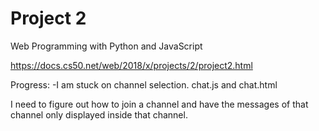 # Project 2

Web Programming with Python and JavaScript

https://docs.cs50.net/web/2018/x/projects/2/project2.html

Progress:
-I am stuck on channel selection.
chat.js and chat.html

I need to figure out how to join a channel and have the messages of that channel only displayed inside that channel.